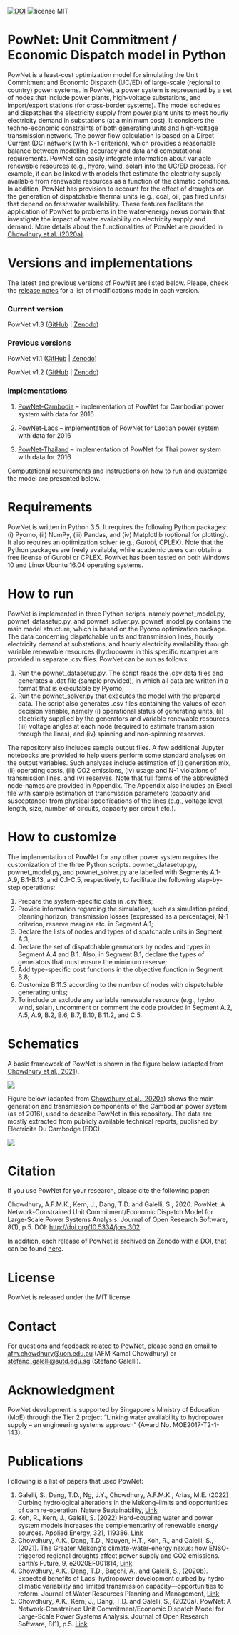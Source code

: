 [![DOI](https://zenodo.org/badge/DOI/10.5281/zenodo.4020167.svg)](https://doi.org/10.5281/zenodo.4020167) ![license MIT](https://img.shields.io/github/license/kamal0013/PowNet) 
# PowNet: Unit Commitment / Economic Dispatch model in Python
PowNet is a least-cost optimization model for simulating the Unit Commitment and Economic Dispatch (UC/ED) of large-scale (regional to country) power systems. In PowNet, a power system is represented by a set of nodes that include power plants, high-voltage substations, and import/export stations (for cross-border systems). The model schedules and dispatches the electricity supply from power plant units to meet hourly electricity demand in substations (at a minimum cost). It considers the techno-economic constraints of both generating units and high-voltage transmission network. The power flow calculation is based on a Direct Current (DC) network (with N-1 criterion), which provides a reasonable balance between modelling accuracy and data and computational requirements. PowNet can easily integrate information about variable renewable resources (e.g., hydro, wind, solar) into the UC/ED process. For example, it can be linked with models that estimate the electricity supply available from renewable resources as a function of the climatic conditions. In addition, PowNet has provision to account for the effect of droughts on the generation of dispatchable thermal units (e.g., coal, oil, gas fired units) that depend on freshwater availability. These features facilitate the application of PowNet to problems in the water-energy nexus domain that investigate the impact of water availability on electricity supply and demand. More details about the functionalities of PowNet are provided in [Chowdhury et al. (2020a)](https://openresearchsoftware.metajnl.com/articles/10.5334/jors.302/).

# Versions and implementations
The latest and previous versions of PowNet are listed below. Please, check the [release notes](https://github.com/kamal0013/PowNet/releases) for a list of modifications made in each version. 
### Current version
PowNet v1.3 ([GitHub](https://github.com/kamal0013/PowNet/tree/v1.3) | [Zenodo](https://zenodo.org/record/4688309#.YHc5euhKguU))
### Previous versions
PowNet v1.1 ([GitHub](https://github.com/kamal0013/PowNet/tree/v1.1) | [Zenodo](https://zenodo.org/record/3756750))

PowNet v1.2 ([GitHub](https://github.com/kamal0013/PowNet/tree/v1.2) | [Zenodo](https://zenodo.org/record/4020167#.X1hqrGhKguU))

### Implementations
1.	[PowNet-Cambodia](https://github.com/kamal0013/PowNet) – implementation of PowNet for Cambodian power system with data for 2016

2.	[PowNet-Laos](https://github.com/kamal0013/PowNet-Laos) – implementation of PowNet for Laotian power system with data for 2016

3.	[PowNet-Thailand]( https://github.com/kamal0013/PowNet-Thailand) – implementation of PowNet for Thai power system with data for 2016

Computational requirements and instructions on how to run and customize the model are presented below.

# Requirements
PowNet is written in Python 3.5. It requires the following Python packages: (i) Pyomo, (ii) NumPy, (iii) Pandas, and (iv) Matplotlib (optional for plotting). It also requires an optimization solver (e.g., Gurobi, CPLEX). Note that the Python packages are freely available, while academic users can obtain a free license of Gurobi or CPLEX. PowNet has been tested on both Windows 10 and Linux Ubuntu 16.04 operating systems.

# How to run
PowNet is implemented in three Python scripts, namely pownet_model.py, pownet_datasetup.py, and pownet_solver.py. pownet_model.py contains the main model structure, which is based on the Pyomo optimization package. The data concerning dispatchable units and transmission lines, hourly electricity demand at substations, and hourly electricity availability through variable renewable resources (hydropower in this specific example) are provided in separate .csv files. PowNet can be run as follows:

1.	Run the pownet_datasetup.py. The script reads the .csv data files and generates a .dat file (sample provided), in which all data are written in a format that is executable by Pyomo;
2.	Run the pownet_solver.py that executes the model with the prepared data. The script also generates .csv files containing the values of each decision variable, namely (i) operational status of generating units, (ii) electricity supplied by the generators and variable renewable resources, (iii) voltage angles at each node (required to estimate transmission through the lines), and (iv) spinning and non-spinning reserves.

The repository also includes sample output files. A few additional Jupyter notebooks are provided to help users perform some standard analyses on the output variables. Such analyses include estimation of (i) generation mix, (ii) operating costs, (iii) CO2 emissions, (iv) usage and N-1 violations of transmission lines, and (v) reserves. Note that full forms of the abbreviated node-names are provided in Appendix. The Appendix also includes an Excel file with sample estimation of transmission parameters (capacity and susceptance) from physical specifications of the lines (e.g., voltage level, length, size, number of circuits, capacity per circuit etc.).

# How to customize
The implementation of PowNet for any other power system requires the customization of the three Python scripts. pownet_datasetup.py, pownet_model.py, and pownet_solver.py are labelled with Segments A.1-A.9, B.1-B.13, and C.1-C.5, respectively, to facilitate the following step-by-step operations:

1.	Prepare the system-specific data in .csv files;
2.	Provide information regarding the simulation, such as simulation period, planning horizon, transmission losses (expressed as a percentage), N-1 criterion, reserve margins etc. in Segment A.1;
3.	Declare the lists of nodes and types of dispatchable units in Segment A.3;
4.	Declare the set of dispatchable generators by nodes and types in Segment A.4 and B.1. Also, in Segment B.1, declare the types of generators that must ensure the minimum reserve;
5.	Add type-specific cost functions in the objective function in Segment B.8; 
6.	Customize B.11.3 according to the number of nodes with dispatchable generating units;
7.	To include or exclude any variable renewable resource (e.g., hydro, wind, solar), uncomment or comment the code provided in Segment A.2, A.5, A.9, B.2, B.6, B.7, B.10, B.11.2, and C.5.

# Schematics
A basic framework of PowNet is shown in the figure below (adapted from [Chowdhury et al., 2021](https://doi.org/10.1029/2020EF001814)).

![]( https://github.com/kamal0013/PowNet/blob/master/Appendix/fig_pownet_model.PNG)

Figure below (adapted from [Chowdhury et al., 2020a](https://openresearchsoftware.metajnl.com/articles/10.5334/jors.302/)) shows the main generation and transmission components of the Cambodian power system (as of 2016), used to describe PowNet in this repository. The data are mostly extracted from publicly available technical reports, published by Electricite Du Cambodge (EDC).

![]( https://github.com/kamal0013/PowNet/blob/master/Appendix/fig_Cambodia_grid.jpg)

# Citation
If you use PowNet for your research, please cite the following paper:

Chowdhury, A.F.M.K., Kern, J., Dang, T.D. and Galelli, S., 2020. PowNet: A Network-Constrained Unit Commitment/Economic Dispatch Model for Large-Scale Power Systems Analysis. Journal of Open Research Software, 8(1), p.5. DOI: http://doi.org/10.5334/jors.302.

In addition, each release of PowNet is archived on Zenodo with a DOI, that can be found [here](https://zenodo.org/record/4020167#.X1hsSWhKguU).

# License
PowNet is released under the MIT license. 

# Contact
For questions and feedback related to PowNet, please send an email to afm.chowdhury@uon.edu.au (AFM Kamal Chowdhury) or stefano_galelli@sutd.edu.sg (Stefano Galelli).

# Acknowledgment
PowNet development is supported by Singapore's Ministry of Education (MoE) through the Tier 2 project “Linking water availability to hydropower supply – an engineering systems approach” (Award No. MOE2017-T2-1-143).

# Publications
Following is a list of papers that used PowNet:
1.	Galelli, S., Dang, T.D., Ng, J.Y., Chowdhury, A.F.M.K., Arias, M.E. (2022) Curbing hydrological alterations in the Mekong–limits and opportunities of dam re-operation. Nature Sustainability, [Link](https://www.nature.com/articles/s41893-022-00971-z)
2.	Koh, R., Kern, J., Galelli, S. (2022) Hard-coupling water and power system models increases the complementarity of renewable energy sources. Applied Energy, 321, 119386. [Link](https://www.sciencedirect.com/science/article/abs/pii/S0306261922007255)
3.	Chowdhury, A.K., Dang, T.D., Nguyen, H.T., Koh, R., and Galelli, S., (2021). The Greater Mekong's climate-water-energy nexus: how ENSO-triggered regional droughts affect power supply and CO2 emissions. Earth’s Future, 9, e2020EF001814, [Link](https://doi.org/10.1029/2020EF001814).
4.	Chowdhury, A.K., Dang, T.D., Bagchi, A., and Galelli, S., (2020b). Expected benefits of Laos' hydropower development curbed by hydro-climatic variability and limited transmission capacity—opportunities to reform. Journal of Water Resources Planning and Management, [Link](https://doi.org/10.1061/(ASCE)WR.1943-5452.0001279) 
5.	Chowdhury, A.K., Kern, J., Dang, T.D. and Galelli, S., (2020a). PowNet: A Network-Constrained Unit Commitment/Economic Dispatch Model for Large-Scale Power Systems Analysis. Journal of Open Research Software, 8(1), p.5. [Link](http://doi.org/10.5334/jors.302).
